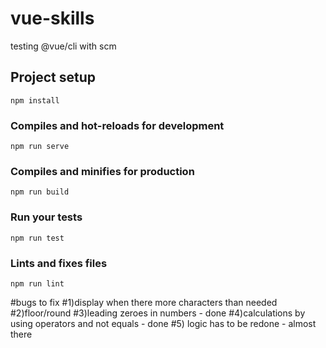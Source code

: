 # vue-skills

testing @vue/cli with scm

## Project setup

```
npm install
```

### Compiles and hot-reloads for development

```
npm run serve
```

### Compiles and minifies for production

```
npm run build
```

### Run your tests

```
npm run test
```

### Lints and fixes files

```
npm run lint
```

#bugs to fix
#1)display when there more characters than needed
#2)floor/round
#3)leading zeroes in numbers - done
#4)calculations by using operators and not equals - done
#5) logic has to be redone - almost there
